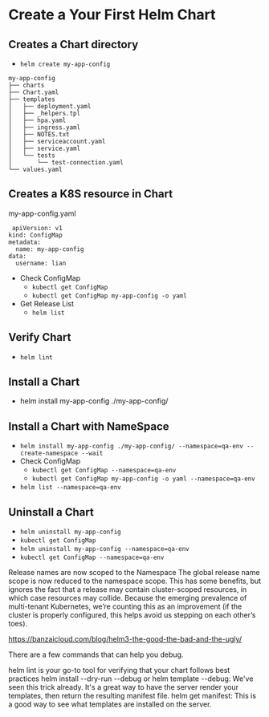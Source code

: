 # Create a Your First Helm Chart

##  Creates a Chart directory
 - `helm create my-app-config`
```
my-app-config
├── charts
├── Chart.yaml         
├── templates           
│   ├── deployment.yaml
│   ├── _helpers.tpl
│   ├── hpa.yaml
│   ├── ingress.yaml
│   ├── NOTES.txt       
│   ├── serviceaccount.yaml
│   ├── service.yaml
│   └── tests
│       └── test-connection.yaml
└── values.yaml        

```

## Creates a K8S resource in Chart 
my-app-config.yaml   
```
 apiVersion: v1
kind: ConfigMap
metadata:
  name: my-app-config
data:
  username: lian
```   
- Check ConfigMap
   - `kubectl get ConfigMap`
   - `kubectl get ConfigMap my-app-config -o yaml`
- Get Release List 
   - `helm list` 

## Verify Chart
- `helm lint`



## Install a Chart 
- helm install my-app-config ./my-app-config/   

## Install a Chart with NameSpace
- `helm install my-app-config ./my-app-config/ --namespace=qa-env --create-namespace --wait` 
- Check ConfigMap
   - `kubectl get ConfigMap --namespace=qa-env`
   - `kubectl get ConfigMap my-app-config -o yaml --namespace=qa-env`
- `helm list --namespace=qa-env` 

## Uninstall a Chart 
- `helm uninstall my-app-config`   
- `kubectl get ConfigMap`   
- `helm uninstall my-app-config --namespace=qa-env`   
- `kubectl get ConfigMap --namespace=qa-env`   


Release names are now scoped to the Namespace
The global release name scope is now reduced to the namespace scope. This has some benefits, but ignores the fact that a release may contain cluster-scoped resources, in which case resources may collide. Because the emerging prevalence of multi-tenant Kubernetes, we’re counting this as an improvement (if the cluster is properly configured, this helps avoid us stepping on each other’s toes).


https://banzaicloud.com/blog/helm3-the-good-the-bad-and-the-ugly/


There are a few commands that can help you debug.

helm lint is your go-to tool for verifying that your chart follows best practices
helm install --dry-run --debug or helm template --debug: We've seen this trick already. It's a great way to have the server render your templates, then return the resulting manifest file.
helm get manifest: This is a good way to see what templates are installed on the server.